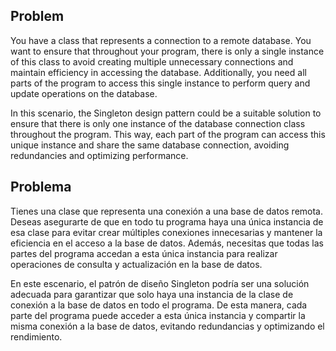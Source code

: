 ## Problem

You have a class that represents a connection to a remote database. You want to ensure that throughout your program, there is only a single instance of this class to avoid creating multiple unnecessary connections and maintain efficiency in accessing the database. Additionally, you need all parts of the program to access this single instance to perform query and update operations on the database.

In this scenario, the Singleton design pattern could be a suitable solution to ensure that there is only one instance of the database connection class throughout the program. This way, each part of the program can access this unique instance and share the same database connection, avoiding redundancies and optimizing performance.

## Problema

Tienes una clase que representa una conexión a una base de datos remota. Deseas asegurarte de que en todo tu programa haya una única instancia de esa clase para evitar crear múltiples conexiones innecesarias y mantener la eficiencia en el acceso a la base de datos. Además, necesitas que todas las partes del programa accedan a esta única instancia para realizar operaciones de consulta y actualización en la base de datos.

En este escenario, el patrón de diseño Singleton podría ser una solución adecuada para garantizar que solo haya una instancia de la clase de conexión a la base de datos en todo el programa. De esta manera, cada parte del programa puede acceder a esta única instancia y compartir la misma conexión a la base de datos, evitando redundancias y optimizando el rendimiento.